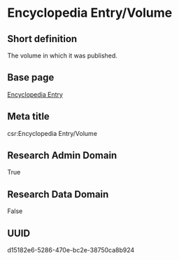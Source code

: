 # Encyclopedia Entry/Volume
## Short definition
The volume in which it was published.
## Base page
[Encyclopedia Entry](../../Objects/Encyclopedia%20Entry.md)
## Meta title
csr:Encyclopedia Entry/Volume
## Research Admin Domain
True
## Research Data Domain
False
## UUID
d15182e6-5286-470e-bc2e-38750ca8b924
